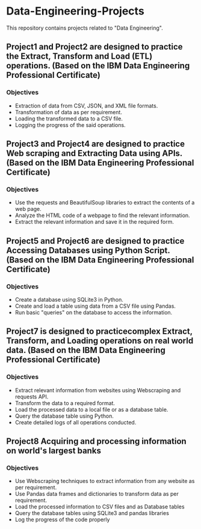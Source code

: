# Data-Engineering-Projects
This repository contains projects related to "Data Engineering".

## Project1 and Project2 are designed to practice the Extract, Transform and Load (ETL) operations. (Based on the IBM Data Engineering Professional Certificate)

### Objectives
* Extraction of data from CSV, JSON, and XML file formats.
* Transformation of data as per requirement.
* Loading the transformed data to a CSV file.
* Logging the progress of the said operations.

## Project3 and Project4 are designed to practice Web scraping and Extracting Data using APIs. (Based on the IBM Data Engineering Professional Certificate)

### Objectives
* Use the requests and BeautifulSoup libraries to extract the contents of a web page.
* Analyze the HTML code of a webpage to find the relevant information.
* Extract the relevant information and save it in the required form.

## Project5 and Project6 are designed to practice Accessing Databases using Python Script. (Based on the IBM Data Engineering Professional Certificate)

### Objectives
* Create a database using SQLite3 in Python.
* Create and load a table using data from a CSV file using Pandas.
* Run basic "queries" on the database to access the information.

## Project7 is designed to practicecomplex Extract, Transform, and Loading operations on real world data. (Based on the IBM Data Engineering Professional Certificate)

### Objectives
* Extract relevant information from websites using Webscraping and requests API.
* Transform the data to a required format.
* Load the processed data to a local file or as a database table.
* Query the database table using Python.
* Create detailed logs of all operations conducted.

## Project8 Acquiring and processing information on world's largest banks

### Objectives
* Use Webscraping techniques to extract information from any website as per requirement.
* Use Pandas data frames and dictionaries to transform data as per requirement.
* Load the processed information to CSV files and as Database tables
* Query the database tables using SQLite3 and pandas libraries
* Log the progress of the code properly
